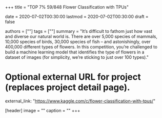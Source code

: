 +++
title = "TOP 7% 59/848 Flower Classification with TPUs"

date = 2020-07-02T00:30:00
lastmod = 2020-07-02T00:30:00
draft = false

authors = [""]
tags = [""]
summary = "It’s difficult to fathom just how vast and diverse our natural world is. There are over 5,000 species of mammals, 10,000 species of birds, 30,000 species of fish – and astonishingly, over 400,000 different types of flowers. In this competition, you’re challenged to build a machine learning model that identifies the type of flowers in a dataset of images (for simplicity, we’re sticking to just over 100 types)." 

# Optional external URL for project (replaces project detail page).
external_link: "https://www.kaggle.com/c/flower-classification-with-tpus/"

[header]
image = ""
caption = ""
+++
